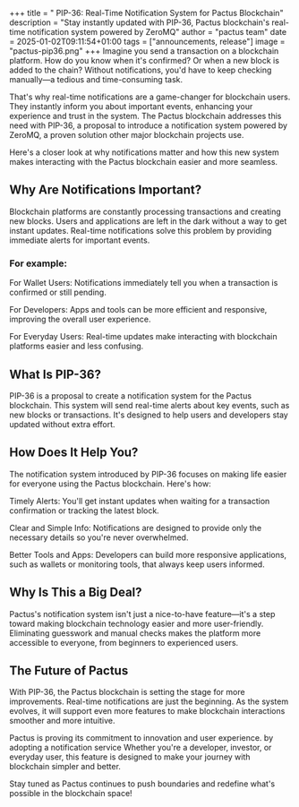 +++
title = " PIP-36: Real-Time Notification System for Pactus Blockchain"
description = "Stay instantly updated with PIP-36, Pactus blockchain's real-time notification system powered by ZeroMQ"
author = "pactus team"
date = 2025-01-02T09:11:54+01:00
tags = ["announcements, release"]
image = "pactus-pip36.png"
+++
Imagine you send a transaction on a blockchain platform. 
How do you know when it's confirmed? Or when a new 
block is added to the chain? Without notifications, 
you'd have to keep checking manually—a tedious 
and time-consuming task.

That's why real-time notifications are a game-changer 
for blockchain users. They instantly inform you about 
important events, enhancing your experience and trust 
in the system. The Pactus blockchain addresses this 
need with PIP-36, a proposal to introduce a 
notification system powered by ZeroMQ, a proven 
solution other major blockchain projects use.

Here's a closer look at why notifications matter 
and how this new system makes interacting with 
the Pactus blockchain easier and more seamless.

## Why Are Notifications Important?
Blockchain platforms are constantly processing 
transactions and creating new blocks. Users 
and applications are left in the dark without 
a way to get instant updates. Real-time notifications 
solve this problem by providing immediate alerts 
for important events.

### For example:
For Wallet Users: Notifications immediately 
tell you when a transaction is confirmed or still pending.

For Developers: Apps and tools can be more efficient 
and responsive, improving the overall user experience.

For Everyday Users: Real-time updates make interacting 
with blockchain platforms easier and less confusing.

## What Is PIP-36?
PIP-36 is a proposal to create a notification system for 
the Pactus blockchain. This system will send real-time alerts 
about key events, such as new blocks or transactions. 
It's designed to help users and developers 
stay updated without extra effort.

## How Does It Help You?
The notification system introduced by PIP-36 
focuses on making life easier for everyone using 
the Pactus blockchain. Here's how:

Timely Alerts: You'll get instant updates when 
waiting for a transaction confirmation or tracking the latest block.

Clear and Simple Info: Notifications are designed 
to provide only the necessary details so you're never overwhelmed.

Better Tools and Apps: Developers can build more 
responsive applications, such as wallets or monitoring tools, 
that always keep users informed.

## Why Is This a Big Deal?
Pactus's notification system isn't just a nice-to-have 
feature—it's a step toward making blockchain technology 
easier and more user-friendly. Eliminating guesswork and 
manual checks makes the platform more accessible to 
everyone, from beginners to experienced users.

## The Future of Pactus
With PIP-36, the Pactus blockchain is setting the 
stage for more improvements. Real-time notifications are just 
the beginning. As the system evolves, it will support even 
more features to make blockchain interactions smoother and more intuitive.

Pactus is proving its commitment to innovation and 
user experience. by adopting a notification service 
Whether you're a developer, investor, or everyday user, 
this feature is designed to make your journey with 
blockchain simpler and better.

Stay tuned as Pactus continues to push boundaries and 
redefine what's possible in the blockchain space!
